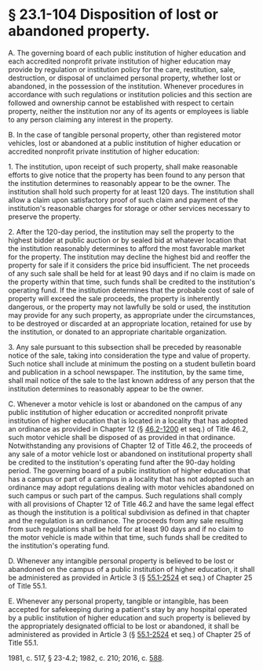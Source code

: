 # § 23.1-104 Disposition of lost or abandoned property.

<p>A. The governing board of each public institution of higher education and each accredited nonprofit private institution of higher education may provide by regulation or institution policy for the care, restitution, sale, destruction, or disposal of unclaimed personal property, whether lost or abandoned, in the possession of the institution. Whenever procedures in accordance with such regulations or institution policies and this section are followed and ownership cannot be established with respect to certain property, neither the institution nor any of its agents or employees is liable to any person claiming any interest in the property.</p><p>B. In the case of tangible personal property, other than registered motor vehicles, lost or abandoned at a public institution of higher education or accredited nonprofit private institution of higher education:</p><p>1. The institution, upon receipt of such property, shall make reasonable efforts to give notice that the property has been found to any person that the institution determines to reasonably appear to be the owner. The institution shall hold such property for at least 120 days. The institution shall allow a claim upon satisfactory proof of such claim and payment of the institution's reasonable charges for storage or other services necessary to preserve the property.</p><p>2. After the 120-day period, the institution may sell the property to the highest bidder at public auction or by sealed bid at whatever location that the institution reasonably determines to afford the most favorable market for the property. The institution may decline the highest bid and reoffer the property for sale if it considers the price bid insufficient. The net proceeds of any such sale shall be held for at least 90 days and if no claim is made on the property within that time, such funds shall be credited to the institution's operating fund. If the institution determines that the probable cost of sale of property will exceed the sale proceeds, the property is inherently dangerous, or the property may not lawfully be sold or used, the institution may provide for any such property, as appropriate under the circumstances, to be destroyed or discarded at an appropriate location, retained for use by the institution, or donated to an appropriate charitable organization.</p><p>3. Any sale pursuant to this subsection shall be preceded by reasonable notice of the sale, taking into consideration the type and value of property. Such notice shall include at minimum the posting on a student bulletin board and publication in a school newspaper. The institution, by the same time, shall mail notice of the sale to the last known address of any person that the institution determines to reasonably appear to be the owner.</p><p>C. Whenever a motor vehicle is lost or abandoned on the campus of any public institution of higher education or accredited nonprofit private institution of higher education that is located in a locality that has adopted an ordinance as provided in Chapter 12 (§ <a href='/vacode/46.2-1200/'>46.2-1200</a> et seq.) of Title 46.2, such motor vehicle shall be disposed of as provided in that ordinance. Notwithstanding any provisions of Chapter 12 of Title 46.2, the proceeds of any sale of a motor vehicle lost or abandoned on institutional property shall be credited to the institution's operating fund after the 90-day holding period. The governing board of a public institution of higher education that has a campus or part of a campus in a locality that has not adopted such an ordinance may adopt regulations dealing with motor vehicles abandoned on such campus or such part of the campus. Such regulations shall comply with all provisions of Chapter 12 of Title 46.2 and have the same legal effect as though the institution is a political subdivision as defined in that chapter and the regulation is an ordinance. The proceeds from any sale resulting from such regulations shall be held for at least 90 days and if no claim to the motor vehicle is made within that time, such funds shall be credited to the institution's operating fund.</p><p>D. Whenever any intangible personal property is believed to be lost or abandoned on the campus of a public institution of higher education, it shall be administered as provided in Article 3 (§ <a href='/vacode/55.1-2524/'>55.1-2524</a> et seq.) of Chapter 25 of Title 55.1.</p><p>E. Whenever any personal property, tangible or intangible, has been accepted for safekeeping during a patient's stay by any hospital operated by a public institution of higher education and such property is believed by the appropriately designated official to be lost or abandoned, it shall be administered as provided in Article 3 (§ <a href='/vacode/55.1-2524/'>55.1-2524</a> et seq.) of Chapter 25 of Title 55.1.</p><p>1981, c. 517, § 23-4.2; 1982, c. 210; 2016, c. <a href='http://lis.virginia.gov/cgi-bin/legp604.exe?161+ful+CHAP0588'>588</a>.</p>